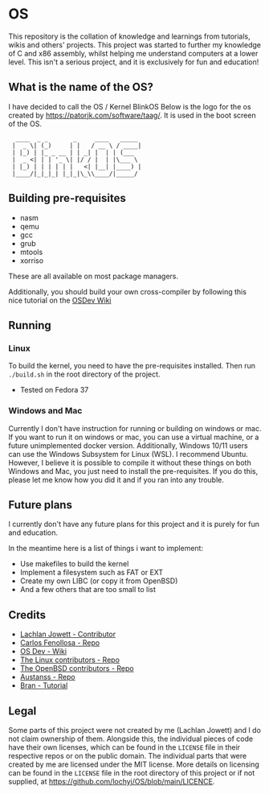 # OS

This repository is the collation of knowledge and learnings from tutorials, wikis and others' projects. This project was started to further my knowledge of C and x86 assembly, whilst helping me understand computers at a lower level. This isn't a serious project, and it is exclusively for fun and education!

## What is the name of the OS?
I have decided to call the OS / Kernel BlinkOS
Below is the logo for the os created by https://patorjk.com/software/taag/. It is used in the boot screen of the OS.
```
  ____  _ _       _     ____   _____ 
 |  _ \| (_)     | |   / __ \ / ____|
 | |_) | |_ _ __ | | _| |  | | (___  
 |  _ <| | | '_ \| |/ / |  | |\___ \ 
 | |_) | | | | | |   <| |__| |____) |
 |____/|_|_|_| |_|_|\_\\____/|_____/ 
```

## Building pre-requisites

- nasm
- qemu
- gcc
- grub
- mtools
- xorriso

These are all available on most package managers.

Additionally, you should build your own cross-compiler by following this nice tutorial on the [OSDev Wiki](https://wiki.osdev.org/GCC_Cross-Compiler)


## Running

### Linux

To build the kernel, you need to have the pre-requisites installed. Then run `./build.sh` in the root directory of the project.
- Tested on Fedora 37

### Windows and Mac

Currently I don't have instruction for running or building on windows or mac. If you want to run it on windows or mac, you can use a virtual machine, or a future unimplemented docker version. Additionally, Windows 10/11 users can use the Windows Subsystem for Linux (WSL). I recommend Ubuntu. However, I believe it is possible to compile it without these things on both Windows and Mac, you just need to install the pre-requisites. If you do this, please let me know how you did it and if you ran into any trouble.

## Future plans

I currently don't have any future plans for this project and it is purely for fun and education.

In the meantime here is a list of things i want to implement:

- Use makefiles to build the kernel
- Implement a filesystem such as FAT or EXT
- Create my own LIBC (or copy it from OpenBSD)
- And a few others that are too small to list

## Credits

- [Lachlan Jowett - Contributor](https://github.com/lochyj)
- [Carlos Fenollosa - Repo](https://github.com/cfenollosa/os-tutorial)
- [OS Dev - Wiki](https://wiki.osdev.org/Main_Page)
- [The Linux contributors - Repo](https://github.com/torvalds/linux)
- [The OpenBSD contributors - Repo](https://github.com/openbsd/src)
- [Austanss - Repo](https://github.com/austanss/skylight/)
- [Bran - Tutorial](http://www.osdever.net/bkerndev/Docs/title.htm)

## Legal

Some parts of this project were not created by me (Lachlan Jowett) and I do not claim ownership of them. Alongside this, the individual pieces of code have their own licenses, which can be found in the `LICENSE` file in their respective repos or on the public domain. The individual parts that were created by me are licensed under the MIT license. More details on licensing can be found in the `LICENSE` file in the root directory of this project or if not supplied, at https://github.com/lochyj/OS/blob/main/LICENCE.
